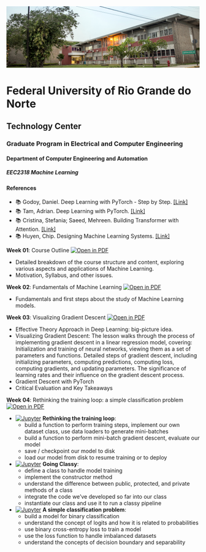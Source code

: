
<center><img width="800" src="images/ct.jpeg"></center>

# Federal University of Rio Grande do Norte
## Technology Center
### Graduate Program in Electrical and Computer Engineering
#### Department of Computer Engineering and Automation 
##### EEC2318 Machine Learning

#### References

- :books: Godoy, Daniel. Deep Learning with PyTorch - Step by Step. [[Link]](https://pytorchstepbystep.com/)
- :books: Tam, Adrian. Deep Learning with PyTorch. [[Link]](https://machinelearningmastery.com/deep-learning-with-pytorch/)
- :books: Cristina, Stefania; Saeed, Mehreen. Building Transformer with Attention. [[Link]](https://machinelearningmastery.com/transformer-models-with-attention/)
- :books: Huyen, Chip. Designing Machine Learning Systems. [[Link]](https://www.oreilly.com/library/view/designing-machine-learning/9781098107956/)


**Week 01**: Course Outline [![Open in PDF](https://img.shields.io/badge/-PDF-EC1C24?style=flat-square&logo=adobeacrobatreader)](https://github.com/ivanovitchm/ppgeec2318/blob/main/lessons/week01/outline.pdf)
- Detailed breakdown of the course structure and content, exploring various aspects and applications of Machine Learning.
- Motivation, Syllabus, and other issues.

**Week 02**: Fundamentals of Machine Learning [![Open in PDF](https://img.shields.io/badge/-PDF-EC1C24?style=flat-square&logo=adobeacrobatreader)](https://github.com/ivanovitchm/ppgeec2318/blob/main/lessons/week02/week02.pdf)
- Fundamentals and first steps about the study of Machine Learning models.

**Week 03**: Visualizing Gradient Descent [![Open in PDF](https://img.shields.io/badge/-PDF-EC1C24?style=flat-square&logo=adobeacrobatreader)](https://github.com/ivanovitchm/ppgeec2318/blob/main/lessons/week03/week03.pdf)
- Effective Theory Approach in Deep Learning: big-picture idea.
- Visualizing Gradient Descent: The lesson walks through the process of implementing gradient descent in a linear regression model, covering: Initialization and training of neural networks, viewing them as a set of parameters and functions. Detailed steps of gradient descent, including initializing parameters, computing predictions, computing loss, computing gradients, and updating parameters. The significance of learning rates and their influence on the gradient descent process.
- Gradient Descent with PyTorch
- Critical Evaluation and Key Takeaways

**Week 04**: Rethinking the training loop: a simple classification problem [![Open in PDF](https://img.shields.io/badge/-PDF-EC1C24?style=flat-square&logo=adobeacrobatreader)](https://github.com/ivanovitchm/ppgeec2318/blob/main/lessons/week04/week04.pdf)
- [![Jupyter](https://img.shields.io/badge/-Notebook-191A1B?style=flat-square&logo=jupyter)](https://github.com/ivanovitchm/ppgeec2318/blob/main/lessons/week04/week04a.ipynb) **Rethinking the training loop**:
    - build a function to perform training steps, implement our own dataset class, use data loaders to generate mini-batches
    - build a function to perform mini-batch gradient descent, evaluate our model
    - save / checkpoint our model to disk
    - load our model from disk to resume training or to deploy
- [![Jupyter](https://img.shields.io/badge/-Notebook-191A1B?style=flat-square&logo=jupyter)](https://github.com/ivanovitchm/ppgeec2318/blob/main/lessons/week04/week04b.ipynb) **Going Classy**:
    - define a class to handle model training
    - implement the constructor method
    - understand the difference between public, protected, and private methods of a class
    - integrate the code we’ve developed so far into our class
    - instantiate our class and use it to run a classy pipeline
- [![Jupyter](https://img.shields.io/badge/-Notebook-191A1B?style=flat-square&logo=jupyter)](https://github.com/ivanovitchm/ppgeec2318/blob/main/lessons/week04/week04c.ipynb) **A simple classification problem**:
    - build a model for binary classification
    - understand the concept of logits and how it is related to probabilities
    - use binary cross-entropy loss to train a model
    - use the loss function to handle imbalanced datasets
    - understand the concepts of decision boundary and separability